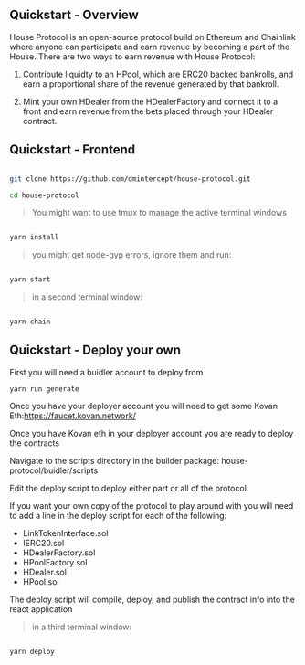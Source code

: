 ## Quickstart - Overview

House Protocol is an open-source protocol build on Ethereum and Chainlink where anyone can participate and earn revenue by becoming a part of the House.  There are two ways to earn revenue with House Protocol:

1. Contribute liquidty to an HPool, which are ERC20 backed bankrolls, and earn a proportional share of the revenue generated by that bankroll.

2. Mint your own HDealer from the HDealerFactory and connect it to a front and earn revenue from the bets placed through your HDealer contract.


## Quickstart - Frontend

```bash 

git clone https://github.com/dmintercept/house-protocol.git 

cd house-protocol 

```

>You might want to use tmux to manage the active terminal windows

```bash

yarn install

```

> you might get node-gyp errors, ignore them and run:

```bash

yarn start

```

> in a second terminal window:

```bash

yarn chain

```

## Quickstart - Deploy your own

First you will need a buidler account to deploy from

```
yarn run generate

```

Once you have your deployer account you will need to get some Kovan Eth:https://faucet.kovan.network/

Once you have Kovan eth in your deployer account you are ready to deploy the contracts

Navigate to the scripts directory in the builder package: house-protocol/buidler/scripts

Edit the deploy script to deploy either part or all of the protocol.

If you want your own copy of the protocol to play around with you will need to add a line in the deploy script for each of the following:

- LinkTokenInterface.sol
- IERC20.sol
- HDealerFactory.sol
- HPoolFactory.sol
- HDealer.sol
- HPool.sol

The deploy script will compile, deploy, and publish the contract info into the react application
> in a third terminal window:

```bash

yarn deploy

```


> 
